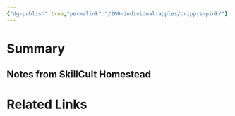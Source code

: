 ```yaml
---
{"dg-publish":true,"permalink":"/200-individual-apples/cripp-s-pink/"}
---
```


# Summary



## Notes from SkillCult Homestead


# Related Links



